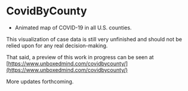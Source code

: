 # CovidByCounty
- Animated map of COVID-19 in all U.S. counties.

This visualization of case data is still very unfinished and should not be relied upon for any real decision-making.

That said, a preview of this work in progress can be seen at [https://www.unboxedmind.com/covidbycounty/](https://www.unboxedmind.com/covidbycounty/)

More updates forthcoming.
